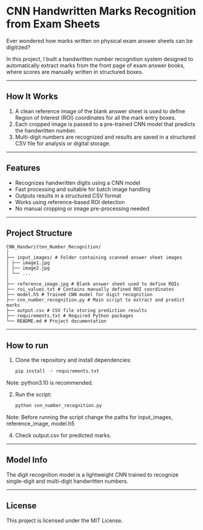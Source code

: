 # CNN Handwritten Marks Recognition from Exam Sheets

Ever wondered how marks written on physical exam answer sheets can be digitized?

In this project, I built a handwritten number recognition system designed to automatically extract marks from the front page of exam answer books, where scores are manually written in structured boxes.

---

## How It Works

1. A clean reference image of the blank answer sheet is used to define Region of Interest (ROI) coordinates for all the mark entry boxes.
2. Each cropped image is passed to a pre-trained CNN model that predicts the handwritten number.
3. Multi-digit numbers are recognized and results are saved in a structured CSV file for analysis or digital storage.

---

## Features

-  Recognizes handwritten digits using a CNN model
-  Fast processing and suitable for batch image handling
-  Outputs results in a structured CSV format
-  Works using reference-based ROI detection
-  No manual cropping or image pre-processing needed

---

## Project Structure
```
CNN_Handwritten_Number_Recognition/
│
├── input_images/ # Folder containing scanned answer sheet images
│ ├── image1.jpg
│ ├── image2.jpg
│ └── ...
│
├── reference_image.jpg # Blank answer sheet used to define ROIs
├── roi_values.txt # Contains manually defined ROI coordinates
├── model.h5 # Trained CNN model for digit recognition
├── cnn_number_recognition.py # Main script to extract and predict marks
├── output.csv # CSV file storing prediction results
├── requirements.txt # Required Python packages
└── README.md # Project documentation
```
---

## How to run

1. Clone the repository and install dependencies:
   ```bash
   pip install -r requirements.txt
Note: python3.10 is recommended.

2. Run the script:
   ```bash
   python cnn_number_recognition.py
Note: Before running the script change the paths for input_images, reference_image, model.h5

4. Check output.csv for predicted marks.

---

## Model Info

The digit recognition model is a lightweight CNN trained to recognize single-digit and multi-digit handwritten numbers.

---

## License
This project is licensed under the MIT License.
